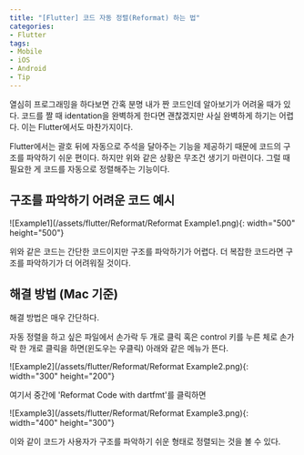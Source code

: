 ```yaml
---
title: "[Flutter] 코드 자동 정렬(Reformat) 하는 법"
categories:
- Flutter
tags:
- Mobile
- iOS
- Android
- Tip
---
```


열심히 프로그래밍을 하다보면 간혹 분명 내가 짠 코드인데 알아보기가 어려울 때가 있다. 코드를 짤 때 identation을 완벽하게 한다면 괜찮겠지만 사실 완벽하게 하기는 어렵다. 이는 Flutter에서도 마찬가지이다.

Flutter에서는 괄호 뒤에 자동으로 주석을 달아주는 기능을 제공하기 때문에 코드의 구조를 파악하기 쉬운 편이다. 하지만 위와 같은 상황은 무조건 생기기 마련이다. 그럴 때 필요한 게 코드를 자동으로 정렬해주는 기능이다.

## 구조를 파악하기 어려운 코드 예시

![Example1](/assets/flutter/Reformat/Reformat Example1.png){: width="500" height="500"}

위와 같은 코드는 간단한 코드이지만 구조를 파악하기가 어렵다. 더 복잡한 코드라면 구조를 파악하기가 더 어려워질 것이다. 

## 해결 방법 (Mac 기준)

해결 방법은 매우 간단하다.

자동 정렬을 하고 싶은 파일에서 손가락 두 개로 클릭 혹은 control 키를 누른 체로 손가락 한 개로 클릭을 하면(윈도우는 우클릭) 아래와 같은 메뉴가 뜬다.

![Example2](/assets/flutter/Reformat/Reformat Example2.png){: width="300" height="200"}

여기서 중간에 'Reformat Code with dartfmt'를 클릭하면

![Example3](/assets/flutter/Reformat/Reformat Example3.png){: width="400" height="300"}

이와 같이 코드가 사용자가 구조를 파악하기 쉬운 형태로 정렬되는 것을 볼 수 있다.
